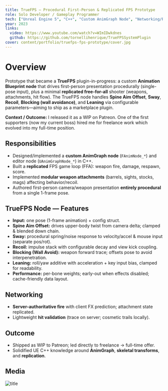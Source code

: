 ```yaml
---
title: TrueFPS — Procedural First-Person & Replicated FPS Prototype
role: Solo Developer / Gameplay Programmer
tech: ["Unreal Engine 5", "C++", "Custom AnimGraph Node", "Networking/Replication"]
year: 2023
links:
  video: https://www.youtube.com/watch?v=WImIDwkdnes
  github: https://github.com/tornellihenrique/TrueFPSSystemPlugin
cover: content/portfolio/truefps-fps-prototype/cover.jpg
---
```


# Overview
Prototype that became a **TrueFPS** plugin-in-progress: a custom **Animation Blueprint node** that drives first-person presentation procedurally (single-pose input), plus a minimal **replicated free-for-all** shooter (weapons, attachments, hit flow). The TrueFPS node handles **Spine Aim Offset**, **Sway**, **Recoil**, **Blocking (wall avoidance)**, and **Leaning** via configurable parameters—aiming to ship as a marketplace plugin.

**Context / Outcome:** I released it as a WIP on Patreon. One of the first supporters (now my current boss) hired me for freelance work which evolved into my full-time position.

## Responsibilities
- Designed/implemented a **custom AnimGraph node** (`FAnimNode_*`) and editor node (`UAnimGraphNode_*`) in C++.
- Built a **replicated** FPS game loop (FFA): weapon fire, damage, respawn, score.
- Implemented **modular weapon attachments** (barrels, sights, stocks, mags) affecting behavior/recoil.
- Authored first-person camera/weapon presentation **entirely procedural** from a single 1-frame pose.

## TrueFPS Node — Features
- **Input:** one pose (1-frame animation) + config struct.
- **Spine Aim Offset:** drives upper-body twist from camera delta; clamped & blended down chain.
- **Sway:** procedural spring/noise response to velocity/accel & mouse input (separate pos/rot).
- **Recoil:** impulse stack with configurable decay and view kick coupling.
- **Blocking (Wall Avoid):** weapon forward trace; offsets pose to avoid interpenetration.
- **Leaning:** roll/yaw additive with acceleration + key input bias, clamped for readability.
- **Performance:** per-bone weights; early-out when effects disabled; cache-friendly data layout.

## Networking
- **Server-authoritative fire** with client FX prediction; attachment state replicated.
- Lightweight **hit validation** (trace on server; cosmetic trails locally).

## Outcome
- Shipped as WIP to Patreon; led directly to freelance → full-time offer.
- Solidified UE C++ knowledge around **AnimGraph**, **skeletal transforms**, and **replication**.

## Media
![title](content/portfolio/truefps-fps-prototype/demo-1.gif)